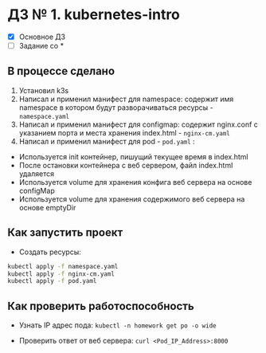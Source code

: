 # ДЗ № 1. kubernetes-intro

- [x] Основное ДЗ
- [ ] Задание со *

## В процессе сделано

1. Установил k3s
1. Написал и применил манифест для namespace: содержит имя namespace в котором будут разворачиваться ресурсы - `namespace.yaml`
1. Написал и применил манифест для configmap: содержит nginx.conf с указанием порта и места хранения index.html - `nginx-cm.yaml`
1. Написал и применил манифест для pod - `pod.yaml` :

- Используется init контейнер, пишущий текущее время в index.html
- После остановки контейнера с веб сервером, файл index.html удаляется
- Используется volume для хранения конфига веб сервера на основе configMap
- Используется volume для хранения содержимого веб сервера на основе emptyDir

## Как запустить проект

- Создать ресурсы:

```bash
kubectl apply -f namespace.yaml
kubectl apply -f nginx-cm.yaml
kubectl apply -f pod.yaml
```

## Как проверить работоспособность

- Узнать IP адрес пода:
`kubectl -n homework get po -o wide`

- Проверить ответ от веб сервера:
`curl <Pod_IP_Address>:8000`

